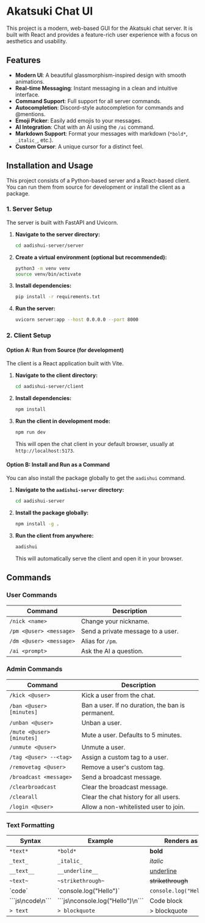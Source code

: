 # Akatsuki Chat UI

This project is a modern, web-based GUI for the Akatsuki chat server. It is built with React and provides a feature-rich user experience with a focus on aesthetics and usability.

## Features

- **Modern UI**: A beautiful glassmorphism-inspired design with smooth animations.
- **Real-time Messaging**: Instant messaging in a clean and intuitive interface.
- **Command Support**: Full support for all server commands.
- **Autocompletion**: Discord-style autocompletion for commands and @mentions.
- **Emoji Picker**: Easily add emojis to your messages.
- **AI Integration**: Chat with an AI using the `/ai` command.
- **Markdown Support**: Format your messages with markdown (`*bold*`, `_italic_`, etc.).
- **Custom Cursor**: A unique cursor for a distinct feel.

## Installation and Usage

This project consists of a Python-based server and a React-based client. You can run them from source for development or install the client as a package.

### 1. Server Setup

The server is built with FastAPI and Uvicorn.

1.  **Navigate to the server directory:**
    ```bash
    cd aadishui-server/server
    ```

2.  **Create a virtual environment (optional but recommended):**
    ```bash
    python3 -m venv venv
    source venv/bin/activate
    ```

3.  **Install dependencies:**
    ```bash
    pip install -r requirements.txt
    ```

4.  **Run the server:**
    ```bash
    uvicorn server:app --host 0.0.0.0 --port 8000
    ```

### 2. Client Setup

#### Option A: Run from Source (for development)

The client is a React application built with Vite.

1.  **Navigate to the client directory:**
    ```bash
    cd aadishui-server/client
    ```

2.  **Install dependencies:**
    ```bash
    npm install
    ```

3.  **Run the client in development mode:**
    ```bash
    npm run dev
    ```
    This will open the chat client in your default browser, usually at `http://localhost:5173`.

#### Option B: Install and Run as a Command

You can also install the package globally to get the `aadishui` command.

1.  **Navigate to the `aadishui-server` directory:**
    ```bash
    cd aadishui-server
    ```
2.  **Install the package globally:**
    ```bash
    npm install -g .
    ```
3.  **Run the client from anywhere:**
    ```bash
    aadishui
    ```
    This will automatically serve the client and open it in your browser.

## Commands

### User Commands

| Command | Description |
| --- | --- |
| `/nick <name>` | Change your nickname. |
| `/pm <@user> <message>` | Send a private message to a user. |
| `/dm <@user> <message>` | Alias for `/pm`. |
| `/ai <prompt>` | Ask the AI a question. |

### Admin Commands

| Command | Description |
| --- | --- |
| `/kick <@user>` | Kick a user from the chat. |
| `/ban <@user> [minutes]` | Ban a user. If no duration, the ban is permanent. |
| `/unban <@user>` | Unban a user. |
| `/mute <@user> [minutes]` | Mute a user. Defaults to 5 minutes. |
| `/unmute <@user>` | Unmute a user. |
| `/tag <@user> --<tag>` | Assign a custom tag to a user. |
| `/removetag <@user>` | Remove a user's custom tag. |
| `/broadcast <message>` | Send a broadcast message. |
| `/clearbroadcast` | Clear the broadcast message. |
| `/clearall` | Clear the chat history for all users. |
| `/login <@user>` | Allow a non-whitelisted user to join. |

### Text Formatting

| Syntax | Example | Renders as |
| --- | --- | --- |
| `*text*` | `*bold*` | **bold** |
| `_text_` | `_italic_` | *italic* |
| `__text__` | `__underline__` | <u>underline</u> |
| `~text~` | `~strikethrough~` | ~~strikethrough~~ |
| \`code\` | \`console.log("Hello")\` | `console.log("Hello")` |
| \`\`\`js\ncode\n\`\`\` | \`\`\`js\nconsole.log("Hello")\n\`\`\` | Code block |
| `> text` | `> blockquote` | > blockquote |
